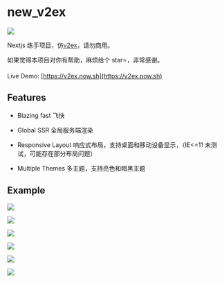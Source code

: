 # new_v2ex

![](https://github.com/sedgwickz/new_v2ex/workflows/CI/badge.svg)

Nextjs 练手项目，仿[v2ex](https://v2ex.com)，请勿商用。

如果觉得本项目对你有帮助，麻烦给个 star⭐️，非常感谢。

Live Demo: [https://v2ex.now.sh](https://v2ex.now.sh)

## Features

- Blazing fast 飞快

- Global SSR 全局服务端渲染

- Responsive Layout 响应式布局，支持桌面和移动设备显示，（IE<=11 未测试，可能存在部分布局问题）

- Multiple Themes 多主题，支持亮色和暗黑主题

## Example

![](/images/Screenshot1.png)

![](/images/Screenshot2.png)

![](/images/Screenshot3.png)

![](/images/Screenshot6.png)

![](/images/Screenshot4.png)

![](/images/Screenshot5.png)

